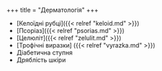 ﻿+++
title = "Дерматологія"
+++

- [Келоїдні рубці]({{< relref "keloid.md" >}})
- [Псоріаз]({{< relref "psorias.md" >}})
- [Целюліт]({{< relref "zelulit.md" >}})
- [Трофічні виразки] ({{< relref "vyrazka.md" >}})
- Діабетична ступня
- Дряблість шкіри
<!--more-->
